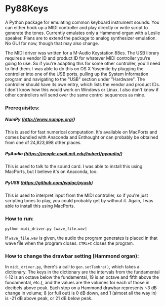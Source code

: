 # Py88Keys
A Python package for emulating common keyboard instrument sounds. You can either hook up a MIDI controller and play directly or write script to generate the tones. Currently emulates only a Hammond organ with a Leslie speaker.  Plans are to extend the package to analog synthesizer emulation. No GUI for now, though that may also change.

The MIDI driver was written for a M-Audio Keystation 88es. The USB library requires a vendor ID and product ID for whatever MIDI controller you're going to use. So if you're adapting this for some other controller, you'll need to find them.  I was able to do this on OS X Yosemite by plugging the controller into one of the USB ports, pulling up the System Information program and navigating to the "USB" section under "Hardware".  The controller should have its own entry, which lists the vendor and product IDs. I don't know how this would work on Windows or Linux.  I also don't know if other controllers will send over the same control sequences as mine.

### Prerequisites:
##### NumPy (http://www.numpy.org/)
This is used for fast numerical computation. It's available on MacPorts and comes bundled with Anaconda and Enthought or can probably be obtained from one of 24,823,698 other places.

##### PyAudio (https://people.csail.mit.edu/hubert/pyaudio/)
This is used to talk to the sound card. I was able to install this using MacPorts, but I believe it's on Anaconda, too.

##### PyUSB (https://github.com/walac/pyusb)
This is used to interpret input from the MIDI controller, so if you're just scripting tones to play, you could probably get by without it. Again, I was able to install this using MacPorts.

### How to run:
`python midi_driver.py [wave_file.wav]`

If `wave_file.wav` is given, the audio the program generates is placed in that wave file when the program closes. `CTRL+C` closes the program.

### How to change the drawbar setting (Hammond organ):
In `midi_driver.py`, there's a call to `gen.setTambre()`, which takes a dictionary.  The keys in the dictionary are the intervals from the fundamental (-12 is an octave below the fundamental, 19 is an octave and fifth above the fundamental, etc.), and the values are the volumes for each of those in decibels above peak.  Each stop on a Hammond drawbar represents ~3 dB change in volume; 8 (or full out) is 0 dB down, and 1 (almost all the way in) is -21 dB above peak, or 21 dB below peak.
